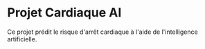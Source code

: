 
# Projet Cardiaque AI 
 

Ce projet prédit le risque d'arrêt cardiaque à l'aide de l'intelligence artificielle.